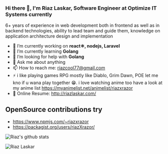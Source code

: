 ### Hi there 👋, I'm Riaz Laskar, Software Engineer at Optimize IT Systems currently

6+ years of experience in web development both in frontend as well as in backend technologies, ability to lead team and guide them, knowledge on application architecture design and implementation


- 🔭 I’m currently working on **react⚛️, nodejs, Laravel** 
- 🌱 I’m currently learning **Golang** 
- 🤔 I’m looking for help with **Golang**
- 💬 Ask me about anything
- 📫 How to reach me: riazcool77@gmail.com
- ⚡ i like playing games RPG mostly like Diablo, Grim Dawn, POE let me kno if u wana play together 😁. 
     i love watching anime too have a look at my anime list 
     https://myanimelist.net/animelist/riazxrazor
 - :page_facing_up: Online Resume: http://riazlaskar.com/

## OpenSource contributions try 
 - https://www.npmjs.com/~riazxrazor
 - https://packagist.org/users/riazXrazor/ 

![Riaz's github stats](https://github-readme-stats.vercel.app/api?username=riazXrazor&show_icons=true]&hide=["contribs","prs"])
<p align="left"> <img src=https://komarev.com/ghpvc/?username=riazXrazor alt="Riaz Laskar"/> </p>

